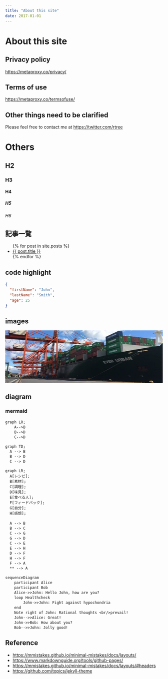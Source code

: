 ```yaml
---
title: "About this site"
date: 2017-01-01
---
```


# About this site

## Privacy policy
<https://metaproxy.co/privacy/>

## Terms of use
<https://metaproxy.co/termsofuse/>

## Other things need to be clarified

Please feel free to contact me at <https://twitter.com/rtree>

# Others

## H2

### H3

#### H4

##### H5

###### H6

## 記事一覧

<ul>
  {% for post in site.posts %}
    <li>
      <a href="{{ post.url }}">{{ post.title }}</a>
    </li>
  {% endfor %}
</ul>

## code highlight

```json
{
  "firstName": "John",
  "lastName": "Smith",
  "age": 25
}
```

## images

![teaser!](../teaser.jpeg "Probably here is for alt text.")

## diagram

### mermaid

```mermaid
graph LR;
    A-->B
    B-->D
    C-->D
```

```mermaid
graph TD;
  A --> B
  B --> D
  C --> D
```

```mermaid
graph LR;
  A[レシピ];
  B[素材];
  C[調理];
  D[味見];
  E[食べる人];
  F[フィードバック];
  G[自分];
  H[感想];

  A --> B
  B --> C
  C --> G
  G --> D
  C --> E
  E --> H
  D --> F
  H --> F
  F --> A
  ** --> A
```

```mermaid
sequenceDiagram
    participant Alice
    participant Bob
    Alice->>John: Hello John, how are you?
    loop Healthcheck
        John->>John: Fight against hypochondria
    end
    Note right of John: Rational thoughts <br/>prevail!
    John-->>Alice: Great!
    John->>Bob: How about you?
    Bob-->>John: Jolly good!
```

## Reference

- <https://mmistakes.github.io/minimal-mistakes/docs/layouts/>
- <https://www.markdownguide.org/tools/github-pages/>
- <https://mmistakes.github.io/minimal-mistakes/docs/layouts/#headers>
- <https://github.com/topics/jekyll-theme>
